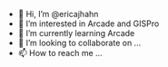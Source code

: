 - 👋 Hi, I’m @ericajhahn
- 👀 I’m interested in Arcade and GISPro
- 🌱 I’m currently learning Arcade
- 💞️ I’m looking to collaborate on ...
- 📫 How to reach me ...

<!---
ericajhahn/ericajhahn is a ✨ special ✨ repository because its `README.md` (this file) appears on your GitHub profile.
You can click the Preview link to take a look at your changes.
--->
